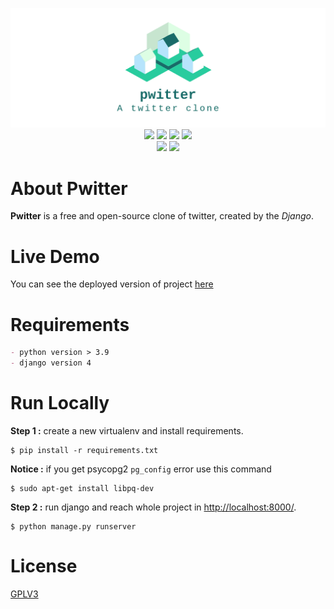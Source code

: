 <p align="center">
  <img src="icon.png"><br/>

  <img src="https://img.shields.io/badge/license-GPL--3-blue?logo=gnu">
  <img src="https://img.shields.io/badge/python-%3E=3.9-blue?logo=python&logoColor=white">
  <img src="https://img.shields.io/badge/os-linux-blue?logo=linux&logoColor=white">
  <img src="https://img.shields.io/badge/web-Django-green?logo=django&logoColor=white"><br/>
  <img src= "https://img.shields.io/badge/deployment-heroku-purple?logo=heroku&logoColor=white">
  <img src="https://badges.frapsoft.com/os/v3/open-source.svg?v=103"><br/>
</p>

# About Pwitter
**Pwitter** is a free and open-source clone of twitter, created by the _Django_.

# Live Demo

You can see the deployed version of project [here](https://promethe-pwitter.herokuapp.com/)

# Requirements

```markdown
- python version > 3.9
- django version 4
```

# Run Locally

**Step 1 :** create a new virtualenv and install requirements.
```shell
$ pip install -r requirements.txt
```

**Notice :** if you get psycopg2 `pg_config` error use this command
```shell
$ sudo apt-get install libpq-dev
```

**Step 2 :** run django and reach whole project in [http://localhost:8000/](http://localhost:8000/).
```shell
$ python manage.py runserver
```

# License

[GPLV3](https://choosealicense.com/licenses/agpl-3.0/)

